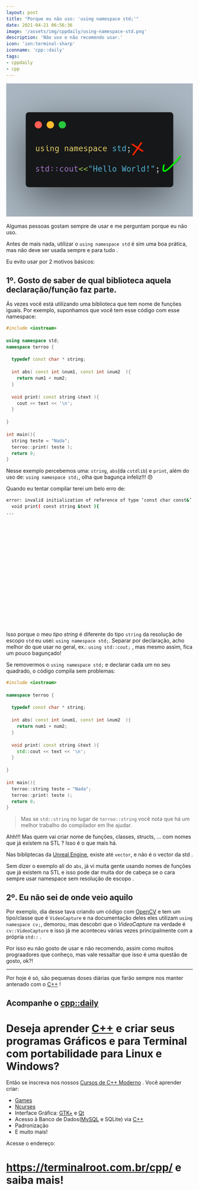 ```yaml
---
layout: post
title: "Porque eu não uso: 'using namespace std;'"
date: 2021-04-21 06:56:36
image: '/assets/img/cppdaily/using-namespace-std.png'
description: 'Não uso e não recomendo usar.'
icon: 'ion:terminal-sharp'
iconname: 'cpp::daily'
tags:
- cppdaily
- cpp
---
```


![Porque eu não uso: 'using namespace std;'](/assets/img/cppdaily/using-namespace-std.png)

Algumas pessoas gostam sempre de usar e me perguntam porque eu não uso.

Antes de mais nada, utilizar o `using namespace std` é sim uma boa prática, mas não deve ser usada sempre e para tudo .

Eu evito usar por 2 motivos básicos:

## 1º. Gosto de saber de qual biblioteca aquela declaração/função faz parte.
Ás vezes você está utilizando uma biblioteca que tem nome de funções iguais. Por exemplo, suponhamos que você tem esse código com esse namespace:
```cpp
#include <iostream>

using namespace std;
namespace terroo {

  typedef const char * string;

  int abs( const int &num1, const int &num2  ){
    return num1 + num2;
  }

  void print( const string &text ){
    cout << text << '\n';
  }

}

int main(){
  string teste = "Nada";
  terroo::print( teste );
  return 0;
}
```

Nesse exemplo percebemos uma: `string`, `abs`(da `cstdlib`) e `print`, além do uso de: `using namespace std;`, olha que bagunça infeliz!!! 😞  

Quando eu tentar compilar terei um belo erro de:
```sh
error: invalid initialization of reference of type ‘const char const&’ from expression of type ‘std::string’ {aka ‘std::__cxx11::basic_string<char>’}
  void print( const string &text ){
...
```

<!-- QUADRADO -->
<script async src="//pagead2.googlesyndication.com/pagead/js/adsbygoogle.js"></script>
<ins class="adsbygoogle"
style="display:inline-block;width:336px;height:280px"
data-ad-client="ca-pub-2838251107855362"
data-ad-slot="5351066970"></ins>
<script>
(adsbygoogle = window.adsbygoogle || []).push({});
</script>


Isso porque o meu *tipo string* é diferente do tipo `string` da resolução de escopo `std` eu usei: `using namespace std;`. Separar por declaração, acho melhor do que usar no geral, ex.: `using std::cout;` , mas mesmo assim, fica um pouco bagunçado!

Se removermos o `using namespace std;` e declarar cada um no seu quadrado, o código compila sem problemas:
```cpp
#include <iostream>

namespace terroo {

  typedef const char * string;

  int abs( const int &num1, const int &num2  ){
    return num1 + num2;
  }

  void print( const string &text ){
    std::cout << text << '\n';
  }

}

int main(){
  terroo::string teste = "Nada";
  terroo::print( teste );
  return 0;
}
```
> Mas se `std::string` no lugar de `terroo::string` você nota que há um melhor trabalho do compilador em lhe ajudar.

Ahh!!! Mas quem vai criar nome de funções, classes, structs, ... com nomes que já existem na STL ? Isso é o que mais há.

Nas bibliptecas da [Unreal Engine](https://www.unrealengine.com/en-US/), existe até `vector`, e não é o vector da std .

Sem dizer o exemplo alí do `abs`, já vi muita gente usando nomes de funções que já existem na STL e isso pode dar muita dor de cabeça se o cara sempre usar namespace sem resolução de escopo .

<!-- RETANGULO LARGO 2 -->
<script async src="//pagead2.googlesyndication.com/pagead/js/adsbygoogle.js"></script>
<ins class="adsbygoogle"
style="display:block; text-align:center;"
data-ad-layout="in-article"
data-ad-format="fluid"
data-ad-client="ca-pub-2838251107855362"
data-ad-slot="8549252987"></ins>
<script>
(adsbygoogle = window.adsbygoogle || []).push({});
</script>


## 2º. Eu não sei de onde veio aquilo

Por exemplo, dia desse tava criando um código com [OpenCV](https://opencv.org/) e tem um tipo/classe que é `VideoCapture` e na documentação deles eles utilizam `using namespace cv;`, demorou, mas descobri que o *VideoCapture* na verdade é `cv::VideoCapture` e isso já me aconteceu várias vezes principalmente com a própria `std::` .


Por isso eu não gosto de usar e não recomendo, assim como muitos prograadores que conheço, mas vale ressaltar que isso é uma questão de gosto, ok?!

---

Por hoje é só, são pequenas doses diárias que farão sempre nos manter antenado com o [C++](https://terminalroot.com.br/cpp/) !

## Acompanhe o [cpp::daily](https://terminalroot.com.br/tags#cppdaily)

# Deseja aprender [C++](https://terminalroot.com.br/cpp/) e criar seus programas Gráficos e para Terminal com portabilidade para Linux e Windows?
Então se inscreva nos nossos [Cursos de C++ Moderno](https://terminalroot.com.br/cpp/) . Você aprender criar:
- [Games](https://terminalroot.com.br/tags#games)
- [Ncurses](https://terminalroot.com.br/2021/02/crie-programas-graficos-no-terminal-com-cpp-e-ncurses.html)
- Interface Gráfica: [GTK+](https://terminalroot.com.br/2020/08/anjuta-o-melhor-ide-para-c-com-gtkmm.html) e [Qt](https://terminalroot.com.br/2021/02/gerencie-suas-contas-financeiras-pessoais-com-terminal-finances.html)
- Acesso à Banco de Dados([MySQL](https://terminalroot.com.br/mysql/) e SQLite) via [C++](https://terminalroot.com.br/cpp/)
- Padronização
- E muito mais!

Acesse o endereço:
# <https://terminalroot.com.br/cpp/> e saiba mais!



